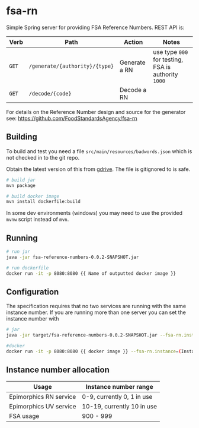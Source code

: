 # fsa-rn

Simple Spring server for providing FSA Reference Numbers. REST API is:

| Verb  | Path                           | Action        | Notes                                               |
|-------|--------------------------------|---------------|-----------------------------------------------------|
| `GET` | `/generate/{authority}/{type}` | Generate a RN | use type `000` for testing, FSA is authority `1000` |
| `GET` | `/decode/{code}`               | Decode a RN   |                                                     |

For details on the Reference Number design and source for the generator see: https://github.com/FoodStandardsAgency/fsa-rn

## Building

To build and test you need a file `src/main/resources/badwords.json` which is not checked in to the git repo.

Obtain the latest version of this from [gdrive](https://drive.google.com/drive/u/1/folders/1Olex5Io_B5y2OHye9DcgyfDI2GKZOwz8). The file is gitignored to is safe.

```sh
# build jar
mvn package

# build docker image
mvn install dockerfile:build
```

In some dev environments (windows) you may need to use the provided `mvnw` script instead of `mvn`.

## Running

```sh
# run jar
java -jar fsa-reference-numbers-0.0.2-SNAPSHOT.jar

# run dockerfile
docker run -it -p 8080:8080 {{ Name of outputted docker image }}
```

## Configuration

The specification requires that no two services are running with the same instance number. If you are running more than one server you can set the instance number with
```sh
# jar
java -jar target/fsa-reference-numbers-0.0.2-SNAPSHOT.jar --fsa-rn.instance=(Instance number)

#docker
docker run -it -p 8080:8080 {{ docker image }} --fsa-rn.instance=(Instance number)
```

## Instance number allocation

| Usage | Instance number range |
|---|---|
| Epimorphics RN service | 0-9, currently 0, 1 in use |
| Epimorphics UV service | 10-19, currently 10 in use |
| FSA usage | 900 - 999 |
